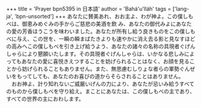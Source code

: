 +++
title = 'Prayer bpn5395 in 日本語'
author = 'Bahá'u'lláh'
tags = ['lang-ja', 'bpn-unsorted']
+++
あなたに賛美あれ、おお主よ、わが神よ。この僕しもべは、御恵みめぐみの手からご慈悲の美酒を飲
み、あなたの御代みよにあなたの愛の芳香ほうこうを味わいました。あなたが所有し給う良きものをこの僕しもべに与え、この世を、一瞬の瞬まばたきよりも速やかに消え去る影と見なすほどの高みへこの僕しもべを引き上げ給うよう、あなたの諸々の名称の具現者ぐげんしゃらにより懇願いたします。その具現者ぐげんしゃらは、いかなる悲しみによってもあなたの愛に喜悦きえつすることを妨げられることはなく、お顔を見ることから妨げられることもありません。また、無思慮むしりょな者らの軍勢ぐんぜいをもってしても、あなたのお喜びの道からそらされることはありません。
　おお神よ、計り知れないご威厳いげんの力により、あなたが忌いみ給うすべてのものから僕しもべを守り給え。まことにあなたは、この僕しもべの主であり、すべての世界の主におわします。

